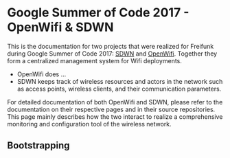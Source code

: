 # Google Summer of Code 2017 - OpenWifi & SDWN

This is the documentation for two projects that were realized for Freifunk during Google Summer of Code 2017: [SDWN](SDWN.md) and [OpenWifi](OpenWifi.md). Together they form a centralized management system for Wifi deployments.

- OpenWifi does ...
- SDWN keeps track of wireless resources and actors in the network such as access points, wireless clients, and their communication parameters.

For detailed documentation of both OpenWifi and SDWN, please refer to the documentation on their respective pages and in their source repositories. This page mainly describes how the two interact to realize a comprehensive monitoring and configuration tool of the wireless network.

## Bootstrapping

